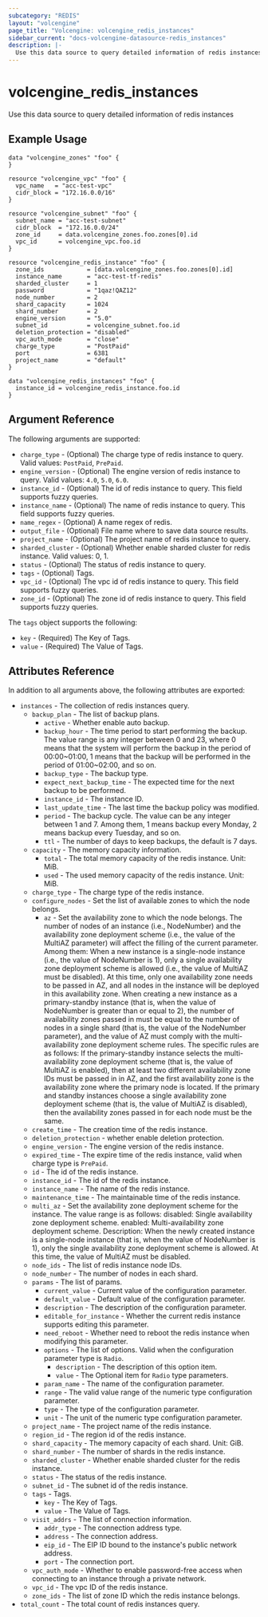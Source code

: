 ```yaml
---
subcategory: "REDIS"
layout: "volcengine"
page_title: "Volcengine: volcengine_redis_instances"
sidebar_current: "docs-volcengine-datasource-redis_instances"
description: |-
  Use this data source to query detailed information of redis instances
---
```

# volcengine_redis_instances
Use this data source to query detailed information of redis instances
## Example Usage
```hcl
data "volcengine_zones" "foo" {
}

resource "volcengine_vpc" "foo" {
  vpc_name   = "acc-test-vpc"
  cidr_block = "172.16.0.0/16"
}

resource "volcengine_subnet" "foo" {
  subnet_name = "acc-test-subnet"
  cidr_block  = "172.16.0.0/24"
  zone_id     = data.volcengine_zones.foo.zones[0].id
  vpc_id      = volcengine_vpc.foo.id
}

resource "volcengine_redis_instance" "foo" {
  zone_ids            = [data.volcengine_zones.foo.zones[0].id]
  instance_name       = "acc-test-tf-redis"
  sharded_cluster     = 1
  password            = "1qaz!QAZ12"
  node_number         = 2
  shard_capacity      = 1024
  shard_number        = 2
  engine_version      = "5.0"
  subnet_id           = volcengine_subnet.foo.id
  deletion_protection = "disabled"
  vpc_auth_mode       = "close"
  charge_type         = "PostPaid"
  port                = 6381
  project_name        = "default"
}

data "volcengine_redis_instances" "foo" {
  instance_id = volcengine_redis_instance.foo.id
}
```
## Argument Reference
The following arguments are supported:
* `charge_type` - (Optional) The charge type of redis instance to query. Valid values: `PostPaid`, `PrePaid`.
* `engine_version` - (Optional) The engine version of redis instance to query. Valid values: `4.0`, `5.0`, `6.0`.
* `instance_id` - (Optional) The id of redis instance to query. This field supports fuzzy queries.
* `instance_name` - (Optional) The name of redis instance to query. This field supports fuzzy queries.
* `name_regex` - (Optional) A name regex of redis.
* `output_file` - (Optional) File name where to save data source results.
* `project_name` - (Optional) The project name of redis instance to query.
* `sharded_cluster` - (Optional) Whether enable sharded cluster for redis instance. Valid values: 0, 1.
* `status` - (Optional) The status of redis instance to query.
* `tags` - (Optional) Tags.
* `vpc_id` - (Optional) The vpc id of redis instance to query. This field supports fuzzy queries.
* `zone_id` - (Optional) The zone id of redis instance to query. This field supports fuzzy queries.

The `tags` object supports the following:

* `key` - (Required) The Key of Tags.
* `value` - (Required) The Value of Tags.

## Attributes Reference
In addition to all arguments above, the following attributes are exported:
* `instances` - The collection of redis instances query.
    * `backup_plan` - The list of backup plans.
        * `active` - Whether enable auto backup.
        * `backup_hour` - The time period to start performing the backup. The value range is any integer between 0 and 23, where 0 means that the system will perform the backup in the period of 00:00~01:00, 1 means that the backup will be performed in the period of 01:00~02:00, and so on.
        * `backup_type` - The backup type.
        * `expect_next_backup_time` - The expected time for the next backup to be performed.
        * `instance_id` - The instance ID.
        * `last_update_time` - The last time the backup policy was modified.
        * `period` - The backup cycle. The value can be any integer between 1 and 7. Among them, 1 means backup every Monday, 2 means backup every Tuesday, and so on.
        * `ttl` - The number of days to keep backups, the default is 7 days.
    * `capacity` - The memory capacity information.
        * `total` - The total memory capacity of the redis instance. Unit: MiB.
        * `used` - The used memory capacity of the redis instance. Unit: MiB.
    * `charge_type` - The charge type of the redis instance.
    * `configure_nodes` - Set the list of available zones to which the node belongs.
        * `az` - Set the availability zone to which the node belongs. The number of nodes of an instance (i.e., NodeNumber) and the availability zone deployment scheme (i.e., the value of the MultiAZ parameter) will affect the filling of the current parameter. Among them:
 When a new instance is a single-node instance (i.e., the value of NodeNumber is 1), only a single availability zone deployment scheme is allowed (i.e., the value of MultiAZ must be disabled). At this time, only one availability zone needs to be passed in AZ, and all nodes in the instance will be deployed in this availability zone. When creating a new instance as a primary-standby instance (that is, when the value of NodeNumber is greater than or equal to 2), the number of availability zones passed in must be equal to the number of nodes in a single shard (that is, the value of the NodeNumber parameter), and the value of AZ must comply with the multi-availability zone deployment scheme rules. The specific rules are as follows: If the primary-standby instance selects the multi-availability zone deployment scheme (that is, the value of MultiAZ is enabled), then at least two different availability zone IDs must be passed in in AZ, and the first availability zone is the availability zone where the primary node is located. If the primary and standby instances choose a single availability zone deployment scheme (that is, the value of MultiAZ is disabled), then the availability zones passed in for each node must be the same.
    * `create_time` - The creation time of the redis instance.
    * `deletion_protection` - whether enable deletion protection.
    * `engine_version` - The engine version of the redis instance.
    * `expired_time` - The expire time of the redis instance, valid when charge type is `PrePaid`.
    * `id` - The id of the redis instance.
    * `instance_id` - The id of the redis instance.
    * `instance_name` - The name of the redis instance.
    * `maintenance_time` - The maintainable time of the redis instance.
    * `multi_az` - Set the availability zone deployment scheme for the instance. The value range is as follows: 
disabled: Single availability zone deployment scheme.
 enabled: Multi-availability zone deployment scheme.
 Description:
 When the newly created instance is a single-node instance (that is, when the value of NodeNumber is 1), only the single availability zone deployment scheme is allowed. At this time, the value of MultiAZ must be disabled.
    * `node_ids` - The list of redis instance node IDs.
    * `node_number` - The number of nodes in each shard.
    * `params` - The list of params.
        * `current_value` - Current value of the configuration parameter.
        * `default_value` - Default value of the configuration parameter.
        * `description` - The description of the configuration parameter.
        * `editable_for_instance` - Whether the current redis instance supports editing this parameter.
        * `need_reboot` - Whether need to reboot the redis instance when modifying this parameter.
        * `options` - The list of options. Valid when the configuration parameter type is `Radio`.
            * `description` - The description of this option item.
            * `value` - The Optional item for `Radio` type parameters.
        * `param_name` - The name of the configuration parameter.
        * `range` - The valid value range of the numeric type configuration parameter.
        * `type` - The type of the configuration parameter.
        * `unit` - The unit of the numeric type configuration parameter.
    * `project_name` - The project name of the redis instance.
    * `region_id` - The region id of the redis instance.
    * `shard_capacity` - The memory capacity of each shard. Unit: GiB.
    * `shard_number` - The number of shards in the redis instance.
    * `sharded_cluster` - Whether enable sharded cluster for the redis instance.
    * `status` - The status of the redis instance.
    * `subnet_id` - The subnet id of the redis instance.
    * `tags` - Tags.
        * `key` - The Key of Tags.
        * `value` - The Value of Tags.
    * `visit_addrs` - The list of connection information.
        * `addr_type` - The connection address type.
        * `address` - The connection address.
        * `eip_id` - The EIP ID bound to the instance's public network address.
        * `port` - The connection port.
    * `vpc_auth_mode` - Whether to enable password-free access when connecting to an instance through a private network.
    * `vpc_id` - The vpc ID of the redis instance.
    * `zone_ids` - The list of zone ID which the redis instance belongs.
* `total_count` - The total count of redis instances query.


